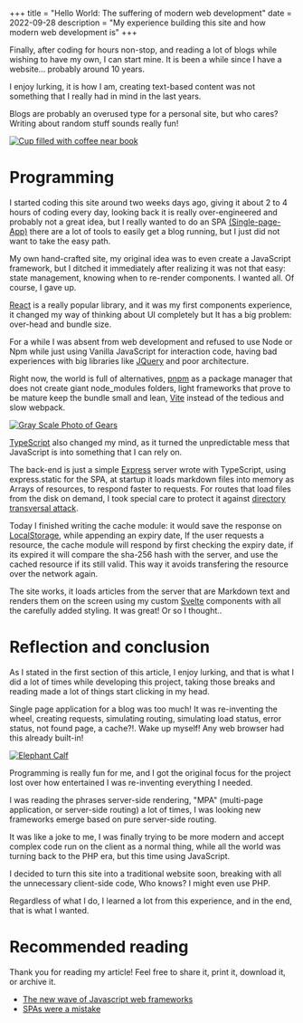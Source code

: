 +++
title = "Hello World: The suffering of modern web development"
date = 2022-09-28
description = "My experience building this site and how modern web development is"
+++

Finally, after coding for hours non-stop, and reading a lot of blogs while wishing to have my own, I can start mine. It is been a while since I have a website... probably around 10 years.

I enjoy lurking, it is how I am, creating text-based content was not something that I really had in mind in the last years.

Blogs are probably an overused type for a personal site, but who cares? Writing about random stuff sounds really fun!

[![Cup filled with coffee near book](/images/pexels-photo-261579.jpg)](https://www.pexels.com/photo/black-and-white-blog-business-coffee-261579/)

# Programming

I started coding this site around two weeks days ago, giving it about 2 to 4 hours of coding every day, looking back it is really over-engineered and probably not a great idea, but I really wanted to do an SPA [(Single-page-App)](https://en.wikipedia.org/wiki/Single-page_application) there are a lot of tools to easily get a blog running, but I just did not want to take the easy path.

My own hand-crafted site, my original idea was to even create a JavaScript framework, but I ditched it immediately after realizing it was not that easy: state management, knowing when to re-render components. I wanted all. Of course, I gave up.

[React](https://reactjs.org/) is a really popular library, and it was my first components experience, it changed my way of thinking about UI completely but It has a big problem: over-head and bundle size.

For a while I was absent from web development and refused to use Node or Npm while just using Vanilla JavaScript for interaction code, having bad experiences with big libraries like [JQuery](https://jquery.com/) and poor architecture.

Right now, the world is full of alternatives, [pnpm](https://pnpm.io/) as a package manager that does not create giant
node_modules folders, light frameworks that prove to be mature keep the bundle small and lean, [Vite](https://vitejs.dev/) instead of the tedious and slow webpack.

[![Gray Scale Photo of Gears](/images/gears-cogs-machine-machinery-159298.jpg)](https://www.pexels.com/photo/gray-scale-photo-of-gears-159298/)

[TypeScript](https://www.typescriptlang.org/) also changed my mind, as it turned the unpredictable mess that JavaScript is into something that I can rely on.

The back-end is just a simple [Express](https://expressjs.com/) server wrote with TypeScript, using express.static for the SPA, at startup it loads markdown files into memory as Arrays of resources, to respond faster to requests. For routes that load files from the disk on demand, I took special care to protect it against [directory transversal attack](https://en.wikipedia.org/wiki/Directory_traversal_attack).

Today I finished writing the cache module: it would save the response on [LocalStorage](https://developer.mozilla.org/en-US/docs/Web/API/Window/localStorage), while appending an expiry date, If the user requests a resource, the cache module will respond by first checking the expiry date, if its expired it will compare the sha-256 hash with the server, and use the cached resource if its still valid. This way it avoids transfering the resource over the network again.

The site works, it loads articles from the server that are Markdown text and renders them on the screen using my custom [Svelte](https://svelte.dev) components with all the carefully added styling. It was great! Or so I thought..

# Reflection and conclusion

As I stated in the first section of this article, I enjoy lurking, and that is what I did a lot of times while developing this project, taking those breaks and reading made a lot of things start clicking in my head.

Single page application for a blog was too much! It was re-inventing the wheel, creating requests, simulating routing, simulating load status, error status, not found page, a cache?!.
Wake up myself! Any web browser had this already built-in!

[![Elephant Calf](/images/pexels-anthony-133394.jpg)](https://www.pexels.com/photo/elephant-calf-133394/)

Programming is really fun for me, and I got the original focus for the project lost over how entertained I was re-inventing everything I needed.

I was reading the phrases server-side rendering, "MPA" (multi-page application, or server-side routing) a lot of times, I was looking new frameworks emerge based on pure server-side routing.

It was like a joke to me, I was finally trying to be more modern and accept complex code run on the client as a normal thing, while all the world was turning back to the PHP era, but this time using JavaScript.

I decided to turn this site into a traditional website soon, breaking with all the unnecessary client-side code, Who knows? I might even use PHP.

Regardless of what I do, I learned a lot from this experience, and in the end, that is what I wanted.

# Recommended reading

Thank you for reading my article! Feel free to share it, print it, download it, or archive it.

-   [The new wave of Javascript web frameworks](https://frontendmastery.com/posts/the-new-wave-of-javascript-web-frameworks/)
-   [SPAs were a mistake](https://gomakethings.com/spas-were-a-mistake/)

